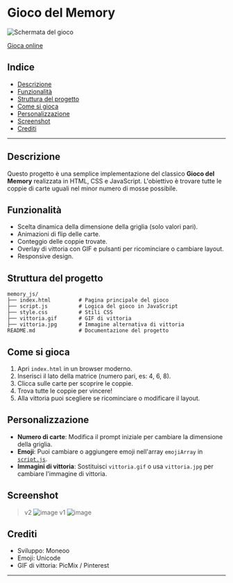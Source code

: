 # Gioco del Memory

![Schermata del gioco](https://github.com/user-attachments/assets/ae69b82f-bc4d-4e6c-aa61-2c57ce95964a)

[Gioca online](https://playingmemory.fwh.is/?i=1)

## Indice

- [Descrizione](#descrizione)
- [Funzionalità](#funzionalità)
- [Struttura del progetto](#struttura-del-progetto)
- [Come si gioca](#come-si-gioca)
- [Personalizzazione](#personalizzazione)
- [Screenshot](#screenshot)
- [Crediti](#crediti)

---

## Descrizione

Questo progetto è una semplice implementazione del classico **Gioco del Memory** realizzata in HTML, CSS e JavaScript. L'obiettivo è trovare tutte le coppie di carte uguali nel minor numero di mosse possibile.

## Funzionalità

- Scelta dinamica della dimensione della griglia (solo valori pari).
- Animazioni di flip delle carte.
- Conteggio delle coppie trovate.
- Overlay di vittoria con GIF e pulsanti per ricominciare o cambiare layout.
- Responsive design.

## Struttura del progetto

```
memory_js/
├── index.html         # Pagina principale del gioco
├── script.js          # Logica del gioco in JavaScript
├── style.css          # Stili CSS
├── vittoria.gif       # GIF di vittoria
├── vittoria.jpg       # Immagine alternativa di vittoria
README.md              # Documentazione del progetto
```

## Come si gioca

1. Apri `index.html` in un browser moderno.
2. Inserisci il lato della matrice (numero pari, es: 4, 6, 8).
3. Clicca sulle carte per scoprire le coppie.
4. Trova tutte le coppie per vincere!
5. Alla vittoria puoi scegliere se ricominciare o modificare il layout.

## Personalizzazione

- **Numero di carte**: Modifica il prompt iniziale per cambiare la dimensione della griglia.
- **Emoji**: Puoi cambiare o aggiungere emoji nell'array `emojiArray` in [`script.js`](memory_js/script.js).
- **Immagini di vittoria**: Sostituisci `vittoria.gif` o usa `vittoria.jpg` per cambiare l'immagine di vittoria.

## Screenshot
> v2
![image](https://github.com/user-attachments/assets/ae69b82f-bc4d-4e6c-aa61-2c57ce95964a)
> v1
![image](https://github.com/user-attachments/assets/5d68544e-9df2-4678-8dfb-18e84cb7e000)

## Crediti

- Sviluppo: Moneoo
- Emoji: Unicode
- GIF di vittoria: PicMix / Pinterest

---

